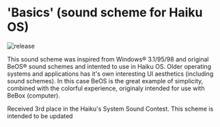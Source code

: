 # 'Basics' (sound scheme for Haiku OS)

![release](https://badgen.net/github/release/ffbsoffa/basics)

This sound scheme was inspired from Windows® 3.1/95/98 and original BeOS® sound schemes and intented to use in Haiku OS. Older operating systems and applications has it's own interesting UI aesthetics (including sound schemes). In this case BeOS is the great example of simplicity, combined with the colorful experience, originaly intended for use with BeBox (computer).

Received 3rd place in the Haiku's System Sound Contest.
This scheme is intended to be updated
